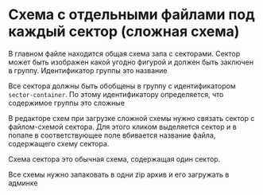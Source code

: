 # Схема с отдельными файлами под каждый сектор (сложная схема)

В главном файле находится общая схема зала с секторами. Сектор может быть изображен какой угодно фигурой и должен быть заключен в группу. Идентификатор группы это название 

Все сектора должны быть обобщены в группу с идентификатором `sector-container`. По этому идентификатору определяется, что содержимое группы это сложные 

В редакторе схем при загрузке сложной схемы нужно связать сектор с файлом-схемой сектора. Для этого кликом выделяется сектор и в попапе в соответствующее поле вбивается название файла, содержащего схему сектора.

Схема сектора это обычная схема, содержащая один сектор.

Все схемы нужно запаковать в одни zip архив и его загружать в админке
